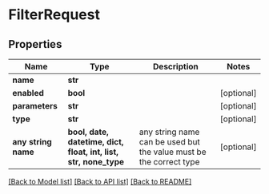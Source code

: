 # FilterRequest


## Properties
Name | Type | Description | Notes
------------ | ------------- | ------------- | -------------
**name** | **str** |  | 
**enabled** | **bool** |  | [optional] 
**parameters** | **str** |  | [optional] 
**type** | **str** |  | [optional] 
**any string name** | **bool, date, datetime, dict, float, int, list, str, none_type** | any string name can be used but the value must be the correct type | [optional]

[[Back to Model list]](../README.md#documentation-for-models) [[Back to API list]](../README.md#documentation-for-api-endpoints) [[Back to README]](../README.md)


